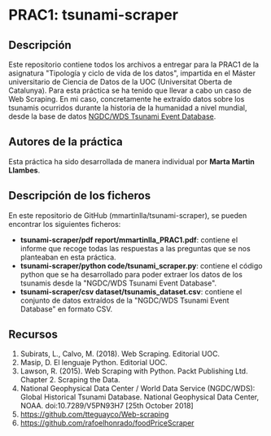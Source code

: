 # PRAC1: tsunami-scraper

## Descripción

Este repositorio contiene todos los archivos a entregar para la PRAC1 de la asignatura "Tipología y ciclo de vida de los datos", impartida en el Máster universitario de Ciencia de Datos de la UOC (Universitat Oberta de Catalunya).
Para esta práctica se ha tenido que llevar a cabo un caso de Web Scraping. En mi caso, concretamente he extraído datos sobre los tsunamis ocurridos durante la historia de la humanidad a nivel mundial, desde la base de datos [NGDC/WDS Tsunami Event Database](https://www.ngdc.noaa.gov/nndc/struts/form?t=101650&s=70&d=7). 

## Autores de la práctica

Esta práctica ha sido desarrollada de manera individual por **Marta Martin Llambes**.

## Descripción de los ficheros

En este repositorio de GitHub (mmartinlla/tsunami-scraper), se pueden encontrar los siguientes ficheros:
* **tsunami-scraper/pdf report/mmartinlla_PRAC1.pdf**: contiene el informe que recoge todas las respuestas a las preguntas que se nos planteaban en esta práctica.
* **tsunami-scraper/python code/tsunami_scraper.py**: contiene el código python que se ha desarrollado para poder extraer los datos de los tsunamis desde la "NGDC/WDS Tsunami Event Database". 
* **tsunami-scraper/csv dataset/tsunamis_dataset.csv**: contiene el conjunto de datos extraídos de la "NGDC/WDS Tsunami Event Database" en formato CSV.

## Recursos

1. Subirats, L., Calvo, M. (2018). Web Scraping. Editorial UOC.
2. Masip, D. El lenguaje Python. Editorial UOC.
3. Lawson, R. (2015). Web Scraping with Python. Packt Publishing Ltd. Chapter 2.
Scraping the Data.
4.  National Geophysical Data Center / World Data Service (NGDC/WDS): Global
Historical Tsunami Database. National Geophysical Data Center,
NOAA. doi:10.7289/V5PN93H7 [25th October 2018]
5. https://github.com/tteguayco/Web-scraping
6. https://github.com/rafoelhonrado/foodPriceScraper
